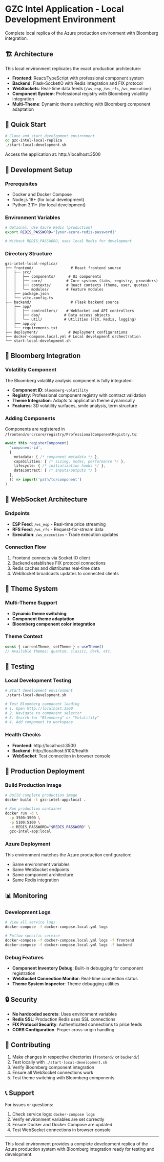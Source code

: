 # GZC Intel Application - Local Development Environment

Complete local replica of the Azure production environment with Bloomberg integration.

## 🏗️ Architecture

This local environment replicates the exact production architecture:

- **Frontend**: React/TypeScript with professional component system
- **Backend**: Flask-SocketIO with Redis integration and FIX protocol
- **WebSockets**: Real-time data feeds (`/ws_esp`, `/ws_rfs`, `/ws_execution`)
- **Component System**: Professional registry with Bloomberg volatility integration
- **Multi-Theme**: Dynamic theme switching with Bloomberg component adaptation

## 🚀 Quick Start

```bash
# Clone and start development environment
cd gzc-intel-local-replica
./start-local-development.sh
```

Access the application at: http://localhost:3500

## 🔧 Development Setup

### Prerequisites
- Docker and Docker Compose
- Node.js 18+ (for local development)
- Python 3.11+ (for local development)

### Environment Variables
```bash
# Optional: Use Azure Redis (production)
export REDIS_PASSWORD="[your-azure-redis-password]"

# Without REDIS_PASSWORD, uses local Redis for development
```

### Directory Structure
```
gzc-intel-local-replica/
├── frontend/                 # React frontend source
│   ├── src/
│   │   ├── components/      # UI components
│   │   ├── core/           # Core systems (tabs, registry, providers)
│   │   ├── contexts/       # React contexts (theme, user, quotes)
│   │   └── modules/        # Feature modules
│   ├── package.json
│   └── vite.config.ts
├── backend/                  # Flask backend source
│   ├── app/
│   │   ├── controllers/    # WebSocket and API controllers
│   │   ├── dao/           # Data access objects
│   │   └── util/          # Utilities (FIX, Redis, logging)
│   ├── app.py
│   └── requirements.txt
├── deployment/              # Deployment configurations
├── docker-compose.local.yml # Local development orchestration
└── start-local-development.sh
```

## 📱 Bloomberg Integration

### Volatility Component
The Bloomberg volatility analysis component is fully integrated:

- **Component ID**: `bloomberg-volatility`
- **Registry**: Professional component registry with contract validation
- **Theme Integration**: Adapts to application theme dynamically
- **Features**: 3D volatility surfaces, smile analysis, term structure

### Adding Components
Components are registered in `/frontend/src/core/registry/ProfessionalComponentRegistry.ts`:

```typescript
await this.registerComponent(
  'component-id',
  {
    metadata: { /* component metadata */ },
    capabilities: { /* sizing, modes, performance */ },
    lifecycle: { /* initialization hooks */ },
    dataContract: { /* inputs/outputs */ }
  },
  () => import('path/to/component')
)
```

## 🔌 WebSocket Architecture

### Endpoints
- **ESP Feed**: `/ws_esp` - Real-time price streaming
- **RFS Feed**: `/ws_rfs` - Request-for-stream data
- **Execution**: `/ws_execution` - Trade execution updates

### Connection Flow
1. Frontend connects via Socket.IO client
2. Backend establishes FIX protocol connections
3. Redis caches and distributes real-time data
4. WebSocket broadcasts updates to connected clients

## 🎨 Theme System

### Multi-Theme Support
- **Dynamic theme switching**
- **Component theme adaptation**
- **Bloomberg component color integration**

### Theme Context
```typescript
const { currentTheme, setTheme } = useTheme()
// Available themes: quantum, classic, dark, etc.
```

## 🧪 Testing

### Local Development Testing
```bash
# Start development environment
./start-local-development.sh

# Test Bloomberg component loading
# 1. Open http://localhost:3500
# 2. Navigate to component selector
# 3. Search for "Bloomberg" or "Volatility"
# 4. Add component to workspace
```

### Health Checks
- **Frontend**: http://localhost:3500
- **Backend**: http://localhost:5100/health
- **WebSocket**: Test connection in browser console

## 🚀 Production Deployment

### Build Production Image
```bash
# Build complete production image
docker build -t gzc-intel-app:local .

# Run production container
docker run -d \
  -p 3500:3500 \
  -p 5100:5100 \
  -e REDIS_PASSWORD="$REDIS_PASSWORD" \
  gzc-intel-app:local
```

### Azure Deployment
This environment matches the Azure production configuration:
- Same environment variables
- Same WebSocket endpoints
- Same component architecture
- Same Redis integration

## 📊 Monitoring

### Development Logs
```bash
# View all service logs
docker-compose -f docker-compose.local.yml logs

# Follow specific service
docker-compose -f docker-compose.local.yml logs -f frontend
docker-compose -f docker-compose.local.yml logs -f backend
```

### Debug Features
- **Component Inventory Debug**: Built-in debugging for component registration
- **WebSocket Connection Monitor**: Real-time connection status
- **Theme System Inspector**: Theme debugging utilities

## 🔒 Security

- **No hardcoded secrets**: Uses environment variables
- **Redis SSL**: Production Redis uses SSL connections
- **FIX Protocol Security**: Authenticated connections to price feeds
- **CORS Configuration**: Proper cross-origin handling

## 🤝 Contributing

1. Make changes in respective directories (`frontend/` or `backend/`)
2. Test locally with `./start-local-development.sh`
3. Verify Bloomberg component integration
4. Ensure all WebSocket connections work
5. Test theme switching with Bloomberg components

## 📞 Support

For issues or questions:
1. Check service logs: `docker-compose logs`
2. Verify environment variables are set correctly
3. Ensure Docker and Docker Compose are updated
4. Test WebSocket connections in browser console

---

This local environment provides a complete development replica of the Azure production system with Bloomberg integration ready for testing and development.